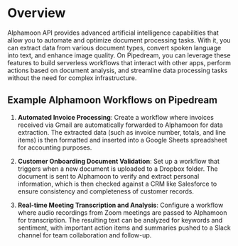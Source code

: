 # Overview

Alphamoon API provides advanced artificial intelligence capabilities that allow you to automate and optimize document processing tasks. With it, you can extract data from various document types, convert spoken language into text, and enhance image quality. On Pipedream, you can leverage these features to build serverless workflows that interact with other apps, perform actions based on document analysis, and streamline data processing tasks without the need for complex infrastructure.

## Example Alphamoon Workflows on Pipedream

1. **Automated Invoice Processing**: Create a workflow where invoices received via Gmail are automatically forwarded to Alphamoon for data extraction. The extracted data (such as invoice number, totals, and line items) is then formatted and inserted into a Google Sheets spreadsheet for accounting purposes.

2. **Customer Onboarding Document Validation**: Set up a workflow that triggers when a new document is uploaded to a Dropbox folder. The document is sent to Alphamoon to verify and extract personal information, which is then checked against a CRM like Salesforce to ensure consistency and completeness of customer records.

3. **Real-time Meeting Transcription and Analysis**: Configure a workflow where audio recordings from Zoom meetings are passed to Alphamoon for transcription. The resulting text can be analyzed for keywords and sentiment, with important action items and summaries pushed to a Slack channel for team collaboration and follow-up.
